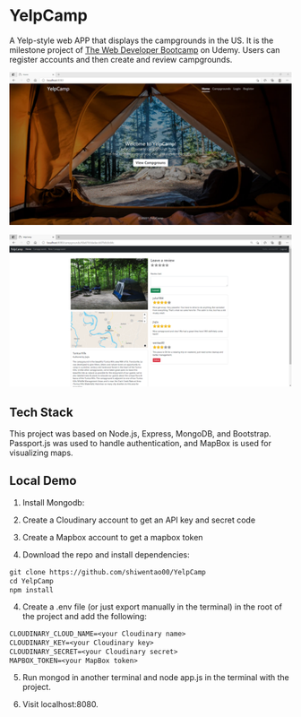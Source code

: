 # YelpCamp
A Yelp-style web APP that displays the campgrounds in the US. It is the milestone project of [The Web Developer Bootcamp](https://www.udemy.com/course/the-web-developer-bootcamp/) on Udemy. Users can register accounts and then create and review campgrounds.

<p align="center">
<img src="screenshots/home.png">
</p>

<p align="center">
<img src="screenshots/show.png">
</p>

## Tech Stack
This project was based on Node.js, Express, MongoDB, and Bootstrap. Passport.js was used to handle authentication, and MapBox is used for visualizing maps.

## Local Demo
1. Install Mongodb:

2. Create a Cloudinary account to get an API key and secret code

3. Create a Mapbox account to get a mapbox token

3. Download the repo and install dependencies:
```
git clone https://github.com/shiwentao00/YelpCamp
cd YelpCamp
npm install
```

4. Create a .env file (or just export manually in the terminal) in the root of the project and add the following:
```
CLOUDINARY_CLOUD_NAME=<your Cloudinary name>
CLOUDINARY_KEY=<your Cloudinary key>
CLOUDINARY_SECRET=<your Cloudinary secret>
MAPBOX_TOKEN=<your MapBox token>
```  

5. Run mongod in another terminal and node app.js in the terminal with the project.

6. Visit localhost:8080.

